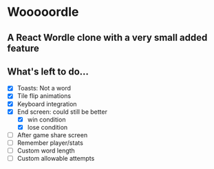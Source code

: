 # Wooooordle
## A React Wordle clone with a very small added feature

## What's left to do...
- [x] Toasts: Not a word
- [x] Tile flip animations
- [x] Keyboard integration
- [x] End screen: could still be better
  - [x] win condition
  - [x] lose condition
- [ ] After game share screen
- [ ] Remember player/stats
- [ ] Custom word length
- [ ] Custom allowable attempts